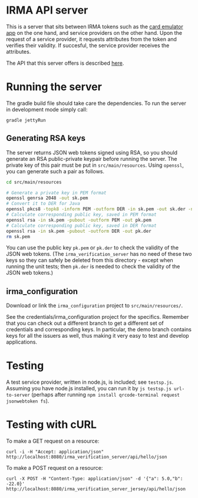 # IRMA API server

This is a server that sits between IRMA tokens such as the [card emulator app](https://github.com/credentials/irma_android_cardemu) on the one hand, and service providers on the other hand. Upon the request of a service provider, it requests attributes from the token and verifies their validity. If succesful, the service provider receives the attributes.

The API that this server offers is described [here](https://credentials.github.io/proposals/irma-without-apdus).

# Running the server

The gradle build file should take care the dependencies. To run the server in development mode simply call:

    gradle jettyRun

## Generating RSA keys

The server returns JSON web tokens signed using RSA, so you should generate an RSA public-private keypair before running the server. The private key of this pair must be put in `src/main/resources`. Using `openssl`, you can generate such a pair as follows.

```bash
cd src/main/resources

# Generate a private key in PEM format
openssl genrsa 2048 -out sk.pem
# Convert it to DER for Java
openssl pkcs8 -topk8 -inform PEM -outform DER -in sk.pem -out sk.der -nocrypt
# Calculate corresponding public key, saved in PEM format
openssl rsa -in sk.pem -pubout -outform PEM -out pk.pem
# Calculate corresponding public key, saved in DER format
openssl rsa -in sk.pem -pubout -outform DER -out pk.der
rm sk.pem
```

You can use the public key `pk.pem` or `pk.der` to check the validity of the JSON web tokens. (The `irma_verification_server` has no need of these two keys so they can safely be deleted from this directory - except when running the unit tests; then `pk.der` is needed to check the validity of the JSON web tokens.)

## irma_configuration

Download or link the `irma_configuration` project to `src/main/resources/`.

See the credentials/irma_configuration project for the specifics. Remember that you can check out a different branch to get a different set of credentials and corresponding keys. In particular, the demo branch contains keys for all the issuers as well, thus making it very easy to test and develop applications.

# Testing

A test service provider, written in node.js, is included; see `testsp.js`. Assuming you have node.js installed, you can run it by `js testsp.js url-to-server` (perhaps after running `npm install qrcode-terminal request jsonwebtoken fs`).

# Testing with cURL

To make a GET request on a resource:

    curl -i -H "Accept: application/json" http://localhost:8080/irma_verification_server/api/hello/json

To make a POST request on a resource:

    curl -X POST -H "Content-Type: application/json" -d '{"a": 5.0,"b": -22.0}' http://localhost:8080/irma_verification_server_jersey/api/hello/json

